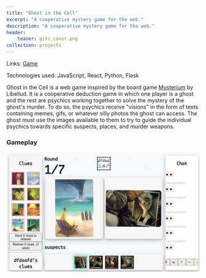 ```yaml
---
title: "Ghost in the Cell"
excerpt: "A cooperative mystery game for the web."
description: "A cooperative mystery game for the web."
header:
    teaser: gitc_cover.png
collection: projects
---
```


Links:
[Game](http://ghostinthecell.io/) 

Technologies used: 
JavaScript, React, Python, Flask
<br>

Ghost in the Cell is a web game inspired by the board game <a href="https://en.wikipedia.org/wiki/Mysterium_(board_game)">Mysterium</a> by Libellud. It is a cooperative deduction game in which one player is a ghost and the rest are psychics working together to solve the mystery of the ghost's murder. To do so, the psychics receive "visions" in the form of texts containing memes, gifs, or whatever silly photos the ghost can access. The ghost must use the images available to them to try to guide the individual psychics towards specific suspects, places, and murder weapons. 

### Gameplay

![Gameplay](/images/gitc.png)
